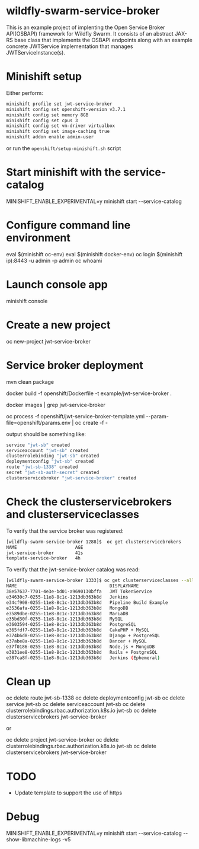 # wildfly-swarm-service-broker
This is an example project of implenting the Open Service Broker API(OSBAPI) framework for Wildfly Swarm.
It consists of an abstract JAX-RS base class that implements the OSBAPI endpoints along with an example
concrete JWTService implementation that manages JWTServiceInstance(s).

# Minishift setup
Either perform:

```bash
minishift profile set jwt-service-broker
minishift config set openshift-version v3.7.1
minishift config set memory 8GB
minishift config set cpus 3
minishift config set vm-driver virtualbox
minishift config set image-caching true
minishift addon enable admin-user
```

or run the `openshift/setup-minishift.sh` script

# Start minishift with the service-catalog
MINISHIFT_ENABLE_EXPERIMENTAL=y minishift start --service-catalog

# Configure command line environment
eval $(minishift oc-env)
eval $(minishift docker-env)
oc login $(minishift ip):8443 -u admin -p admin
oc whoami

# Launch console app
minishift console

# Create a new project
oc new-project jwt-service-broker

# Service broker deployment
mvn clean package

docker build -f openshift/Dockerfile -t example/jwt-service-broker .

docker images | grep jwt-service-broker

oc process -f openshift/jwt-service-broker-template.yml --param-file=openshift/params.env | oc create -f -

output should be something like:
```bash
service "jwt-sb" created
serviceaccount "jwt-sb" created
clusterrolebinding "jwt-sb" created
deploymentconfig "jwt-sb" created
route "jwt-sb-1338" created
secret "jwt-sb-auth-secret" created
clusterservicebroker "jwt-service-broker" created
```

# Check the clusterservicebrokers and clusterserviceclasses
To verify that the service broker was registered:
```bash
[wildfly-swarm-service-broker 1288]$  oc get clusterservicebrokers
NAME                      AGE
jwt-service-broker        41s
template-service-broker   4h
```

To verify that the jwt-service-broker catalog was read:
```bash
[wildfly-swarm-service-broker 1333]$ oc get clusterserviceclasses --all-namespaces -o custom-columns=NAME:.metadata.name,DISPLAYNAME:spec.externalMetadata.displayName
NAME                                   DISPLAYNAME
38e57637-7701-4e3e-bd01-a9690130bffa   JWT TokenService 
e34630c7-0255-11e8-8c1c-1213db363b8d   Jenkins
e34cf908-0255-11e8-8c1c-1213db363b8d   Pipeline Build Example
e3536afa-0255-11e8-8c1c-1213db363b8d   MongoDB
e3589dbe-0255-11e8-8c1c-1213db363b8d   MariaDB
e35bd30f-0255-11e8-8c1c-1213db363b8d   MySQL
e3603594-0255-11e8-8c1c-1213db363b8d   PostgreSQL
e365fdf7-0255-11e8-8c1c-1213db363b8d   CakePHP + MySQL
e374b6d8-0255-11e8-8c1c-1213db363b8d   Django + PostgreSQL
e37abe8a-0255-11e8-8c1c-1213db363b8d   Dancer + MySQL
e37f0186-0255-11e8-8c1c-1213db363b8d   Node.js + MongoDB
e3831ee8-0255-11e8-8c1c-1213db363b8d   Rails + PostgreSQL
e387ca8f-0255-11e8-8c1c-1213db363b8d   Jenkins (Ephemeral)
```


# Clean up
oc delete route jwt-sb-1338
oc delete deploymentconfig jwt-sb
oc delete service jwt-sb
oc delete serviceaccount jwt-sb
oc delete clusterrolebindings.rbac.authorization.k8s.io jwt-sb
oc delete clusterservicebrokers jwt-service-broker

or

oc delete project jwt-service-broker
oc delete clusterrolebindings.rbac.authorization.k8s.io jwt-sb
oc delete clusterservicebrokers jwt-service-broker

# TODO
* Update template to support the use of https

# Debug

MINISHIFT_ENABLE_EXPERIMENTAL=y minishift start --service-catalog --show-libmachine-logs -v5

